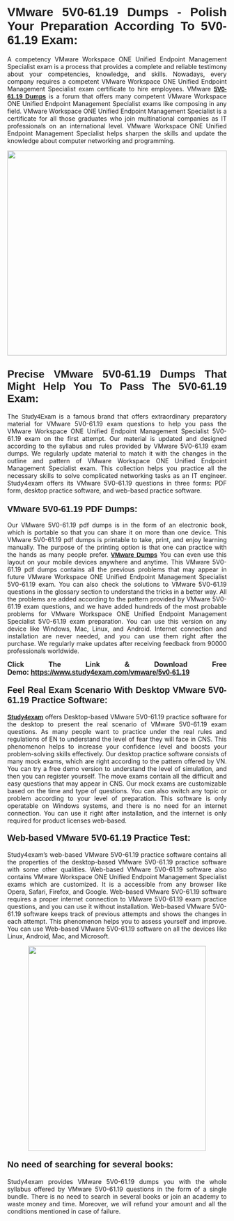 <h1 style="text-align: justify;"><strong><span style="font-family:Lucida Sans Unicode,Lucida Grande,sans-serif;">VMware 5V0-61.19 Dumps - Polish Your Preparation According To 5V0-61.19 Exam:</span></strong></h1>

<p style="text-align: justify;">A competency VMware Workspace ONE Unified Endpoint Management Specialist exam is a process that provides a complete and reliable testimony about your competencies, knowledge, and skills. Nowadays, every company requires a competent VMware Workspace ONE Unified Endpoint Management Specialist exam certificate to hire employees. VMware <a href="https://www.study4exam.com/vmware/5v0-61.19-valid-dumps"><span style="font-family:Verdana,Geneva,sans-serif;"><strong>5V0-61.19 Dumps</strong></span></a> is a forum that offers many competent VMware Workspace ONE Unified Endpoint Management Specialist exams like composing in any field. VMware Workspace ONE Unified Endpoint Management Specialist is a certificate for all those graduates who join multinational companies as IT professionals on an international level. VMware Workspace ONE Unified Endpoint Management Specialist helps sharpen the skills and update the knowledge about computer networking and programming.</p>

<p style="text-align: justify;"><a href="https://www.study4exam.com/vmware/5v0-61.19"><img alt="" src="https://www.thequestionanswers.com/wp-content/uploads/2022/06/S4E-Cert-Exams-Questions-Banner.webp" style="width: 100%; height: 470px;" /></a></p>

<h2 style="text-align: justify;"><span style="font-family:Lucida Sans Unicode,Lucida Grande,sans-serif;"><strong><span style="font-size:24px;">Precise VMware 5V0-61.19 Dumps That Might Help You To Pass The 5V0-61.19 Exam:</span></strong></span></h2>

<p style="text-align: justify;">The <span style="font-family:Lucida Sans Unicode,Lucida Grande,sans-serif;">Study4Exam</span> is a famous brand that offers extraordinary preparatory material for VMware 5V0-61.19 exam questions to help you pass the VMware Workspace ONE Unified Endpoint Management Specialist 5V0-61.19 exam on the first attempt. Our material is updated and designed according to the syllabus and rules provided by VMware 5V0-61.19 exam dumps. We regularly update material to match it with the changes in the outline and pattern of VMware Workspace ONE Unified Endpoint Management Specialist exam. This collection helps you practice all the necessary skills to solve complicated networking tasks as an IT engineer. Study4exam offers its VMware 5V0-61.19 questions in three forms: PDF form, desktop practice software, and web-based practice software. </p>

<h3 style="text-align: justify;"><strong><span style="font-size:20px;"><span style="font-family:Lucida Sans Unicode,Lucida Grande,sans-serif;">VMware 5V0-61.19 PDF Dumps:</span></span></strong></h3>

<p style="text-align: justify;">Our VMware 5V0-61.19 pdf dumps is in the form of an electronic book, which is portable so that you can share it on more than one device. This VMware 5V0-61.19 pdf dumps is printable to take, print, and enjoy learning manually. The purpose of the printing option is that one can practice with the hands as many people prefer. <a href="https://www.study4exam.com/vmware-exams"><span style="font-family:Lucida Sans Unicode,Lucida Grande,sans-serif;"><strong>VMware Dumps</strong></span></a> You can even use this layout on your mobile devices anywhere and anytime. This VMware 5V0-61.19 pdf dumps contains all the previous problems that may appear in future VMware Workspace ONE Unified Endpoint Management Specialist 5V0-61.19 exam. You can also check the solutions to VMware 5V0-61.19 questions in the glossary section to understand the tricks in a better way. All the problems are added according to the pattern provided by VMware 5V0-61.19 exam questions, and we have added hundreds of the most probable problems for VMware Workspace ONE Unified Endpoint Management Specialist 5V0-61.19 exam preparation. You can use this version on any device like Windows, Mac, Linux, and Android. Internet connection and installation are never needed, and you can use them right after the purchase. We regularly make updates after receiving feedback from 90000 professionals worldwide.</p>

<p style="text-align: justify;"><span style="font-family:Lucida Sans Unicode,Lucida Grande,sans-serif;"><strong><span style="font-size:16px;">Click The Link & Download Free Demo:</span></strong></span> <strong><span style="font-family:Lucida Sans Unicode,Lucida Grande,sans-serif;"><span style="font-size:16px;"><a href="https://www.study4exam.com/vmware/5v0-61.19">https://www.study4exam.com/vmware/5v0-61.19</a></span></span></strong></p>

<h4 style="text-align: justify;"><strong><span style="font-family:Lucida Sans Unicode,Lucida Grande,sans-serif;"><span style="font-size:20px;">Feel Real Exam Scenario With Desktop VMware 5V0-61.19 Practice Software:</span></span></strong></h4>

<p style="text-align: justify;"><a href="https://www.study4exam.com/"><span style="font-family:Verdana,Geneva,sans-serif;"><strong>Study4exam</strong></span></a> offers Desktop-based VMware 5V0-61.19 practice software for the desktop to present the real scenario of VMware 5V0-61.19 exam questions. As many people want to practice under the real rules and regulations of EN to understand the level of fear they will face in CNS. This phenomenon helps to increase your confidence level and boosts your problem-solving skills effectively. Our desktop practice software consists of many mock exams, which are right according to the pattern offered by VN. You can try a free demo version to understand the level of simulation, and then you can register yourself. The move exams contain all the difficult and easy questions that may appear in CNS. Our mock exams are customizable based on the time and type of questions. You can also switch any topic or problem according to your level of preparation. This software is only operatable on Windows systems, and there is no need for an internet connection. You can use it right after installation, and the internet is only required for product licenses web-based. </p>

<h4 style="text-align: justify;"><span style="font-family:Lucida Sans Unicode,Lucida Grande,sans-serif;"><strong><span style="font-size:20px;">Web-based VMware 5V0-61.19 Practice Test:</span></strong></span></h4>

<p style="text-align: justify;">Study4exam’s web-based VMware 5V0-61.19 practice software contains all the properties of the desktop-based VMware 5V0-61.19 practice software with some other qualities. Web-based VMware 5V0-61.19 software also contains VMware Workspace ONE Unified Endpoint Management Specialist exams which are customized. It is a accessible from any browser like Opera, Safari, Firefox, and Google. Web-based VMware 5V0-61.19 software requires a proper internet connection to VMware 5V0-61.19 exam practice questions, and you can use it without installation. Web-based VMware 5V0-61.19 software keeps track of previous attempts and shows the changes in each attempt. This phenomenon helps you to assess yourself and improve. You can use Web-based VMware 5V0-61.19 software on all the devices like Linux, Android, Mac, and Microsoft.</p>

<p style="text-align: center;"><a href="https://www.study4exam.com/vmware/5v0-61.19"><img alt="" src="https://www.thequestionanswers.com/wp-content/uploads/2022/06/S4E-Cert-Exams-Questions-Discount-Banner.webp" style="width: 90%; height: 470px;" /></a></p>

<h4 style="text-align: justify;"><span style="font-family:Lucida Sans Unicode,Lucida Grande,sans-serif;"><strong><span style="font-size:20px;">No need of searching for several books:</span></strong></span></h4>

<p style="text-align: justify;">Study4exam provides VMware 5V0-61.19 dumps you with the whole syllabus offered by VMware 5V0-61.19 questions in the form of a single bundle. There is no need to search in several books or join an academy to waste money and time. Moreover, we will refund your amount and all the conditions mentioned in case of failure.</p>

